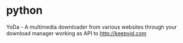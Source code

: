 # python

YoDa - A multimedia downloader from various websites through your download manager working as API to http://keepvid.com
